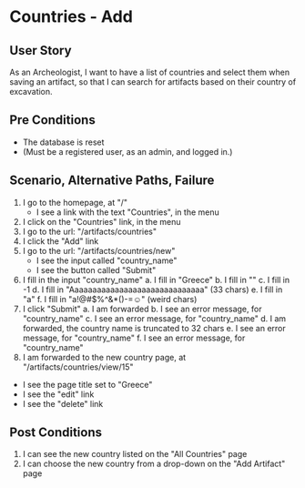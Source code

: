 # Countries - Add

## User Story

As an Archeologist, I want to have a list of countries and select them when saving an artifact, so that I can search for artifacts based on their country of excavation.

## Pre Conditions

- The database is reset
- (Must be a registered user, as an admin, and logged in.)

## Scenario, Alternative Paths, Failure

1. I go to the homepage, at "/"
	- I see a link with the text "Countries", in the menu
2. I click on the "Countries" link, in the menu
3. I go to the url: "/artifacts/countries"
4. I click the "Add" link
5. I go to the url: "/artifacts/countries/new"
	- I see the input called "country_name"
	- I see the button called "Submit"
6. I fill in the input "country_name"
	a. I fill in "Greece"
	b. I fill in ""
	c. I fill in -1
  d. I fill in "Aaaaaaaaaaaaaaaaaaaaaaaaaaaaaa" (33 chars)
  e. I fill in "a"
  f. I fill in "a!@#$%^&*()-=☺" (weird chars)
7. I click "Submit"
  a. I am forwarded
  b. I see an error message, for "country_name"
  c. I see an error message, for "country_name"
  d. I am forwarded, the country name is truncated to 32 chars
  e. I see an error message, for "country_name"
  f. I see an error message, for "country_name"
8. I am forwarded to the new country page, at "/artifacts/countries/view/15"
  - I see the page title set to "Greece"
  - I see the "edit" link
  - I see the "delete" link

## Post Conditions

1. I can see the new country listed on the "All Countries" page
2. I can choose the new country from a drop-down on the "Add Artifact" page
